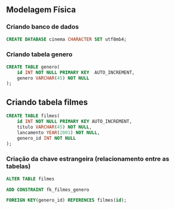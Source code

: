 ## Modelagem Física

### Criando banco de dados

``` SQL
CREATE DATABASE cinema CHARACTER SET utf8mb4;
```

### Criando tabela genero

``` SQL
CREATE TABLE genero(
    id INT NOT NULL PRIMARY KEY  AUTO_INCREMENT,
    genero VARCHAR(45) NOT NULL 
);
```

## Criando tabela filmes

``` SQL
CREATE TABLE filmes(
    id INT NOT NULL PRIMARY KEY AUTO_INCREMENT,
    titulo VARCHAR(45) NOT NULL,
    lancamento YEAR(2001) NOT NULL,
    genero_id INT NOT NULL
);
```
### Criação da chave estrangeira (relacionamento entre as tabelas)


``` SQL
ALTER TABLE filmes

ADD CONSTRAINT fk_filmes_genero

FOREIGN KEY(genero_id) REFERENCES filmes(id);
```